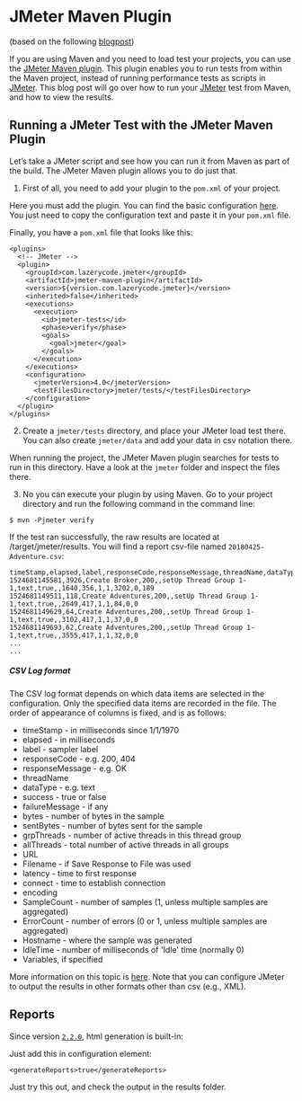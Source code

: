 # JMeter Maven Plugin
(based on the following [blogpost](https://www.blazemeter.com/blog/how-use-jmeter-maven-plugin))

If you are using Maven and you need to load test your projects, you can use the [JMeter Maven plugin](https://github.com/jmeter-maven-plugin/jmeter-maven-plugin). This plugin enables you to run tests from within the Maven project, instead of running performance tests as scripts in [JMeter](http://jmeter.apache.org/). This blog post will go over how to run your [JMeter](http://jmeter.apache.org/) test from Maven, and how to view the results.


## Running a JMeter Test with the JMeter Maven Plugin

Let’s take a JMeter script and see how you can run it from Maven as part of the build. The JMeter Maven plugin allows you to do just that.

1. First of all, you need to add your plugin to the `pom.xml` of your project.

Here you must add the plugin. You can find the basic configuration [here](https://github.com/jmeter-maven-plugin/jmeter-maven-plugin/wiki/Basic-Configuration). You just need to copy the configuration text and paste it in your `pom.xml` file.

Finally, you have a `pom.xml` file that looks like this:

```
<plugins>
  <!-- JMeter -->
  <plugin>
    <groupId>com.lazerycode.jmeter</groupId>
    <artifactId>jmeter-maven-plugin</artifactId>
    <version>${version.com.lazerycode.jmeter}</version>
    <inherited>false</inherited>
    <executions>
      <execution>
        <id>jmeter-tests</id>
        <phase>verify</phase>
        <goals>
          <goal>jmeter</goal>
        </goals>
      </execution>
    </executions>
    <configuration>
      <jmeterVersion>4.0</jmeterVersion>
      <testFilesDirectory>jmeter/tests/</testFilesDirectory>
    </configuration>
  </plugin>
</plugins>
```

2. Create a `jmeter/tests` directory, and place your JMeter load test there. You can also create `jmeter/data` and add your data in csv notation there.

When running the project, the JMeter Maven plugin searches for tests to run in this directory. Have a look at the `jmeter` folder and inspect the files there.

3. No you can execute your plugin by using Maven. Go to your project directory and run the following command in the command line:

```
$ mvn -Pjmeter verify
```

If the test ran successfully, the raw results are located at /target/jmeter/results. You will find a report csv-file named `20180425-Adventure.csv`:

```
timeStamp,elapsed,label,responseCode,responseMessage,threadName,dataType,success,failureMessage,bytes,sentBytes,grpThreads,allThreads,Latency,IdleTime,Connect
1524681145581,3926,Create Broker,200,,setUp Thread Group 1-1,text,true,,1640,356,1,1,3202,0,189
1524681149511,118,Create Adventures,200,,setUp Thread Group 1-1,text,true,,2649,417,1,1,84,0,0
1524681149629,64,Create Adventures,200,,setUp Thread Group 1-1,text,true,,3102,417,1,1,37,0,0
1524681149693,62,Create Adventures,200,,setUp Thread Group 1-1,text,true,,3555,417,1,1,32,0,0
...
...
```

##### CSV Log format

The CSV log format depends on which data items are selected in the configuration. Only the specified data items are recorded in the file. The order of appearance of columns is fixed, and is as follows:

- timeStamp - in milliseconds since 1/1/1970
- elapsed - in milliseconds
- label - sampler label
- responseCode - e.g. 200, 404
- responseMessage - e.g. OK
- threadName
- dataType - e.g. text
- success - true or false
- failureMessage - if any
- bytes - number of bytes in the sample
- sentBytes - number of bytes sent for the sample
- grpThreads - number of active threads in this thread  group
- allThreads - total number of active threads in all groups
- URL
- Filename - if Save Response to File was used
- latency - time to first response
- connect - time to establish connection
- encoding
- SampleCount - number of samples (1, unless multiple samples are aggregated)
- ErrorCount - number of errors (0 or 1, unless multiple samples are aggregated)
- Hostname - where the sample was generated
- IdleTime - number of milliseconds of 'Idle' time (normally 0)
- Variables, if specified

More information on this topic is [here](https://jmeter.apache.org/usermanual/listeners.html). Note that you can configure JMeter to output the results in other formats other than csv (e.g., XML).

## Reports

Since version [`2.2.0`](https://github.com/jmeter-maven-plugin/jmeter-maven-plugin/blob/master/CHANGELOG.md), html generation is built-in:

Just add this in configuration element:

```
<generateReports>true</generateReports>
```

Just try this out, and check the output in the results folder.
